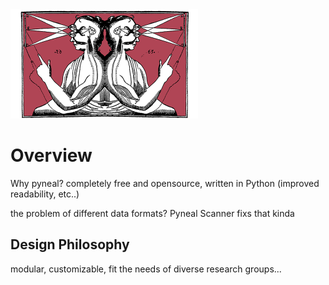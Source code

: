 <img src="images/pynealLogo.png" alt="Drawing" style="width: 300px; margin: auto;"/>

# Overview

Why pyneal? completely free and opensource, written in Python (improved readability, etc..)

the problem of different data formats? Pyneal Scanner fixs that kinda

## Design Philosophy

modular, customizable, fit the needs of diverse research groups...